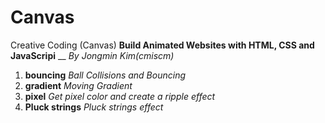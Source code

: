 # Canvas
Creative Coding (Canvas)
**Build Animated Websites with HTML, CSS and JavaScripi**  __ *By Jongmin Kim(cmiscm)*


1. **bouncing** *Ball Collisions and Bouncing*
2. **gradient** *Moving Gradient*
3. **pixel** *Get pixel color and create a ripple effect*
4. **Pluck strings** *Pluck strings effect*

